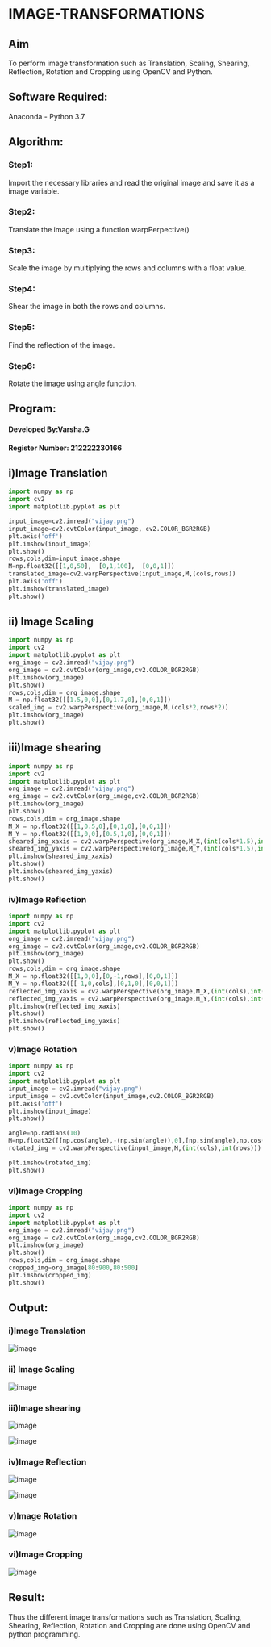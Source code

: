 # IMAGE-TRANSFORMATIONS

## Aim
To perform image transformation such as Translation, Scaling, Shearing, Reflection, Rotation and Cropping using OpenCV and Python.

## Software Required:
Anaconda - Python 3.7

## Algorithm:
### Step1:

Import the necessary libraries and read the original image and save it as a image variable.

### Step2:

Translate the image using a function warpPerpective()

### Step3:

Scale the image by multiplying the rows and columns with a float value.

### Step4:

Shear the image in both the rows and columns.

### Step5:

Find the reflection of the image.

### Step6:

Rotate the image using angle function.

## Program:

#### Developed By:Varsha.G
#### Register Number: 212222230166

## i)Image Translation

```python
import numpy as np
import cv2
import matplotlib.pyplot as plt

input_image=cv2.imread("vijay.png")
input_image=cv2.cvtColor(input_image, cv2.COLOR_BGR2RGB)
plt.axis('off')
plt.imshow(input_image)
plt.show()
rows,cols,dim=input_image.shape
M=np.float32([[1,0,50],  [0,1,100],  [0,0,1]])
translated_image=cv2.warpPerspective(input_image,M,(cols,rows))
plt.axis('off')
plt.imshow(translated_image)
plt.show()
```

## ii) Image Scaling

```python
import numpy as np
import cv2
import matplotlib.pyplot as plt
org_image = cv2.imread("vijay.png")
org_image = cv2.cvtColor(org_image,cv2.COLOR_BGR2RGB)
plt.imshow(org_image)
plt.show()
rows,cols,dim = org_image.shape
M = np.float32([[1.5,0,0],[0,1.7,0],[0,0,1]])
scaled_img = cv2.warpPerspective(org_image,M,(cols*2,rows*2))
plt.imshow(org_image)
plt.show()
```


## iii)Image shearing

```python
import numpy as np
import cv2
import matplotlib.pyplot as plt
org_image = cv2.imread("vijay.png")
org_image = cv2.cvtColor(org_image,cv2.COLOR_BGR2RGB)
plt.imshow(org_image)
plt.show()
rows,cols,dim = org_image.shape
M_X = np.float32([[1,0.5,0],[0,1,0],[0,0,1]])
M_Y = np.float32([[1,0,0],[0.5,1,0],[0,0,1]])
sheared_img_xaxis = cv2.warpPerspective(org_image,M_X,(int(cols*1.5),int(rows*1.5)))
sheared_img_yaxis = cv2.warpPerspective(org_image,M_Y,(int(cols*1.5),int(rows*1.5)))
plt.imshow(sheared_img_xaxis)
plt.show()
plt.imshow(sheared_img_yaxis)
plt.show()
```


### iv)Image Reflection

```python
import numpy as np
import cv2
import matplotlib.pyplot as plt
org_image = cv2.imread("vijay.png")
org_image = cv2.cvtColor(org_image,cv2.COLOR_BGR2RGB)
plt.imshow(org_image)
plt.show()
rows,cols,dim = org_image.shape
M_X = np.float32([[1,0,0],[0,-1,rows],[0,0,1]])
M_Y = np.float32([[-1,0,cols],[0,1,0],[0,0,1]])
reflected_img_xaxis = cv2.warpPerspective(org_image,M_X,(int(cols),int(rows)))
reflected_img_yaxis = cv2.warpPerspective(org_image,M_Y,(int(cols),int(rows)))
plt.imshow(reflected_img_xaxis)
plt.show()
plt.imshow(reflected_img_yaxis)
plt.show()
```


### v)Image Rotation
```python
import numpy as np
import cv2
import matplotlib.pyplot as plt
input_image = cv2.imread("vijay.png")
input_image = cv2.cvtColor(input_image,cv2.COLOR_BGR2RGB)
plt.axis('off')
plt.imshow(input_image)
plt.show()

angle=np.radians(10)
M=np.float32([[np.cos(angle),-(np.sin(angle)),0],[np.sin(angle),np.cos(angle),0],[0,0,1]])
rotated_img = cv2.warpPerspective(input_image,M,(int(cols),int(rows)))

plt.imshow(rotated_img)
plt.show()
```



### vi)Image Cropping
```python
import numpy as np
import cv2
import matplotlib.pyplot as plt
org_image = cv2.imread("vijay.png")
org_image = cv2.cvtColor(org_image,cv2.COLOR_BGR2RGB)
plt.imshow(org_image)
plt.show()
rows,cols,dim = org_image.shape
cropped_img=org_image[80:900,80:500]
plt.imshow(cropped_img)
plt.show()
```





## Output:
### i)Image Translation

![image](https://github.com/TejaswiniGugananthan/IMAGE-TRANSFORMATIONS/assets/121222763/c6080119-a657-4e90-887c-96d5cab5fc44)


### ii) Image Scaling

![image](https://github.com/TejaswiniGugananthan/IMAGE-TRANSFORMATIONS/assets/121222763/442f2b3a-44d1-4a99-b6ee-9bb22ef875a7)


### iii)Image shearing

![image](https://github.com/TejaswiniGugananthan/IMAGE-TRANSFORMATIONS/assets/121222763/9c728086-ad6c-4451-90fe-0924af49768f)

![image](https://github.com/TejaswiniGugananthan/IMAGE-TRANSFORMATIONS/assets/121222763/ce3b580f-ec06-4850-96d2-44eb1d648ed4)


### iv)Image Reflection

![image](https://github.com/TejaswiniGugananthan/IMAGE-TRANSFORMATIONS/assets/121222763/1257a902-3eca-45df-93c6-7e29177377f0)

![image](https://github.com/TejaswiniGugananthan/IMAGE-TRANSFORMATIONS/assets/121222763/fbc9b170-a9ae-46ce-b8a4-99ac080a5d97)



### v)Image Rotation

![image](https://github.com/TejaswiniGugananthan/IMAGE-TRANSFORMATIONS/assets/121222763/6579ffc5-9b22-4d84-984b-2464a5b69982)



### vi)Image Cropping

![image](https://github.com/TejaswiniGugananthan/IMAGE-TRANSFORMATIONS/assets/121222763/8583fc8c-d956-4691-959b-7e60c8403176)




## Result: 

Thus the different image transformations such as Translation, Scaling, Shearing, Reflection, Rotation and Cropping are done using OpenCV and python programming.
